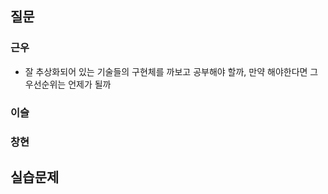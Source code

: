 ## 질문
### 근우
- 잘 추상화되어 있는 기술들의 구현체를 까보고 공부해야 할까, 만약 해야한다면 그 우선순위는 언제가 될까

### 이슬

### 창현


## 실습문제

